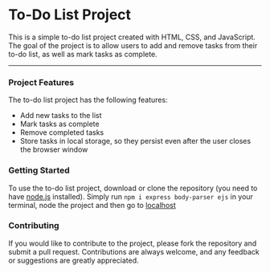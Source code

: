 <h1>To-Do List Project</h1>
This is a simple to-do list project created with HTML, CSS, and JavaScript. The goal of the project is to allow users to add and remove tasks from their to-do list, as well as mark tasks as complete.
<hr>
<h3>Project Features</h3>
The to-do list project has the following features:
<ul><li>
Add new tasks to the list</li>
<li>Mark tasks as complete</li>
<li>Remove completed tasks</li>
<li>Store tasks in local storage, so they persist even after the user closes the browser window</li>
</ul>
<h3>Getting Started</h3>
To use the to-do list project, download or clone the repository (you need to have <a href="https://nodejs.org/">node.js</a> installed). Simply run <code>npm i express body-parser ejs</code> in your terminal, node the project and then go to <a href="http://localhost:3000">localhost</a>

<h3>Contributing</h3>
If you would like to contribute to the project, please fork the repository and submit a pull request. Contributions are always welcome, and any feedback or suggestions are greatly appreciated.
